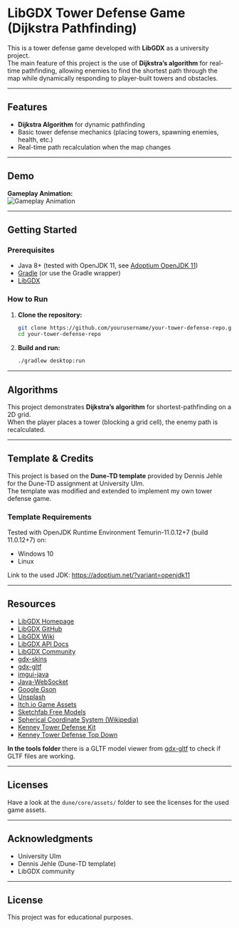 # LibGDX Tower Defense Game (Dijkstra Pathfinding)

This is a tower defense game developed with **LibGDX** as a university project.  
The main feature of this project is the use of **Dijkstra’s algorithm** for real-time pathfinding, allowing enemies to find the shortest path through the map while dynamically responding to player-built towers and obstacles.

---

## Features

- **Dijkstra Algorithm** for dynamic pathfinding
- Basic tower defense mechanics (placing towers, spawning enemies, health, etc.)
- Real-time path recalculation when the map changes

---

## Demo

**Gameplay Animation:**  
![Gameplay Animation](example_video.gif)

---

## Getting Started

### Prerequisites

- Java 8+ (tested with OpenJDK 11, see [Adoptium OpenJDK 11](https://adoptium.net/?variant=openjdk11))
- [Gradle](https://gradle.org/) (or use the Gradle wrapper)
- [LibGDX](https://libgdx.com/)

### How to Run

1. **Clone the repository:**
    ```bash
    git clone https://github.com/yourusername/your-tower-defense-repo.git
    cd your-tower-defense-repo
    ```
2. **Build and run:**
    ```bash
    ./gradlew desktop:run
    ```

---

## Algorithms

This project demonstrates **Dijkstra’s algorithm** for shortest-pathfinding on a 2D grid.  
When the player places a tower (blocking a grid cell), the enemy path is recalculated.

---

## Template & Credits

This project is based on the **Dune-TD template** provided by Dennis Jehle for the Dune-TD assignment at University Ulm.  
The template was modified and extended to implement my own tower defense game.

### Template Requirements

Tested with OpenJDK Runtime Environment Temurin-11.0.12+7 (build 11.0.12+7) on:
- Windows 10
- Linux

Link to the used JDK: https://adoptium.net/?variant=openjdk11

---

## Resources

- [LibGDX Homepage](https://libgdx.com/)
- [LibGDX GitHub](https://github.com/libgdx/libgdx)
- [LibGDX Wiki](https://github.com/libgdx/libgdx/wiki)
- [LibGDX API Docs](https://libgdx.badlogicgames.com/ci/nightlies/docs/api/)
- [LibGDX Community](https://libgdx.com/community/)
- [gdx-skins](https://github.com/czyzby/gdx-skins)
- [gdx-gltf](https://github.com/mgsx-dev/gdx-gltf)
- [imgui-java](https://github.com/SpaiR/imgui-java)
- [Java-WebSocket](https://github.com/TooTallNate/Java-WebSocket)
- [Google Gson](https://github.com/google/gson)
- [Unsplash](https://unsplash.com/)
- [Itch.io Game Assets](https://itch.io/game-assets)
- [Sketchfab Free Models](https://sketchfab.com/features/free-3d-models)
- [Spherical Coordinate System (Wikipedia)](https://en.wikipedia.org/wiki/Spherical_coordinate_system)
- [Kenney Tower Defense Kit](https://www.kenney.nl/assets/tower-defense-kit)
- [Kenney Tower Defense Top Down](https://www.kenney.nl/assets/tower-defense-top-down)

**In the tools folder** there is a GLTF model viewer from [gdx-gltf](https://github.com/mgsx-dev/gdx-gltf) to check if GLTF files are working.

---

## Licenses

Have a look at the `dune/core/assets/` folder to see the licenses for the used game assets.  

---

## Acknowledgments

- University Ulm
- Dennis Jehle (Dune-TD template)
- LibGDX community

---

## License

This project was for educational purposes.
